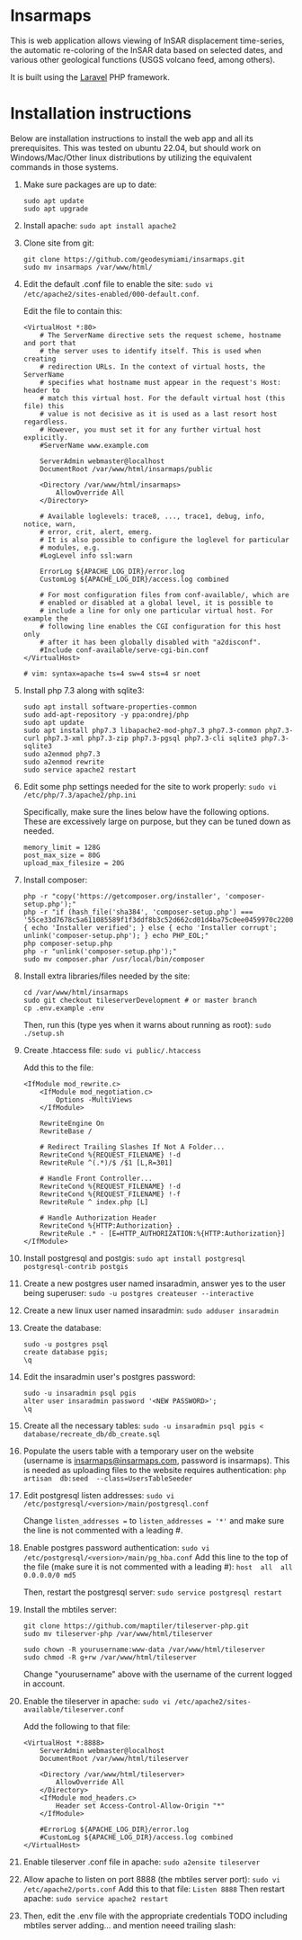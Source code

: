 # Insarmaps

This is web application allows viewing of InSAR displacement time-series, the automatic re-coloring of the InSAR data based on selected dates, and various other geological functions (USGS volcano feed, among others).

It is built using the [Laravel](http://laravel.com/docs) PHP framework.

# Installation instructions
Below are installation instructions to install the web app and all its prerequisites. This was tested on ubuntu 22.04, but should work on Windows/Mac/Other linux distributions by utilizing the equivalent commands in those systems.

1. Make sure packages are up to date:
    ```
    sudo apt update
    sudo apt upgrade
    ```
2. Install apache:
    ```sudo apt install apache2```

3. Clone site from git:
    ```
    git clone https://github.com/geodesymiami/insarmaps.git
    sudo mv insarmaps /var/www/html/
    ```

4. Edit the default .conf file to enable the site:
    ```sudo vi /etc/apache2/sites-enabled/000-default.conf```.

	Edit the file to contain this:
    ```
    <VirtualHost *:80>
        # The ServerName directive sets the request scheme, hostname and port that
        # the server uses to identify itself. This is used when creating
        # redirection URLs. In the context of virtual hosts, the ServerName
        # specifies what hostname must appear in the request's Host: header to
        # match this virtual host. For the default virtual host (this file) this
        # value is not decisive as it is used as a last resort host regardless.
        # However, you must set it for any further virtual host explicitly.
        #ServerName www.example.com

        ServerAdmin webmaster@localhost
        DocumentRoot /var/www/html/insarmaps/public

        <Directory /var/www/html/insarmaps>
            AllowOverride All
        </Directory>

        # Available loglevels: trace8, ..., trace1, debug, info, notice, warn,
        # error, crit, alert, emerg.
        # It is also possible to configure the loglevel for particular
        # modules, e.g.
        #LogLevel info ssl:warn

        ErrorLog ${APACHE_LOG_DIR}/error.log
        CustomLog ${APACHE_LOG_DIR}/access.log combined

        # For most configuration files from conf-available/, which are
        # enabled or disabled at a global level, it is possible to
        # include a line for only one particular virtual host. For example the
        # following line enables the CGI configuration for this host only
        # after it has been globally disabled with "a2disconf".
        #Include conf-available/serve-cgi-bin.conf
    </VirtualHost>

    # vim: syntax=apache ts=4 sw=4 sts=4 sr noet
    ```
5. Install php 7.3 along with sqlite3:
    ```
    sudo apt install software-properties-common
    sudo add-apt-repository -y ppa:ondrej/php
    sudo apt update
    sudo apt install php7.3 libapache2-mod-php7.3 php7.3-common php7.3-curl php7.3-xml php7.3-zip php7.3-pgsql php7.3-cli sqlite3 php7.3-sqlite3
    sudo a2enmod php7.3
    sudo a2enmod rewrite
    sudo service apache2 restart
    ```

6. Edit some php settings needed for the site to work properly:
    ```sudo vi /etc/php/7.3/apache2/php.ini```

	Specifically, make sure the lines below have the following options. These are excessively large on purpose, but they can be tuned down as needed.
    ```
    memory_limit = 128G
    post_max_size = 80G
    upload_max_filesize = 20G
    ```
7. Install composer:
    ```
    php -r "copy('https://getcomposer.org/installer', 'composer-setup.php');"
    php -r "if (hash_file('sha384', 'composer-setup.php') === '55ce33d7678c5a611085589f1f3ddf8b3c52d662cd01d4ba75c0ee0459970c2200a51f492d557530c71c15d8dba01eae') { echo 'Installer verified'; } else { echo 'Installer corrupt'; unlink('composer-setup.php'); } echo PHP_EOL;"
    php composer-setup.php
    php -r "unlink('composer-setup.php');"
    sudo mv composer.phar /usr/local/bin/composer
    ```
8. Install extra libraries/files needed by the site:
    ```
    cd /var/www/html/insarmaps
    sudo git checkout tileserverDevelopment # or master branch
    cp .env.example .env
    ```

	Then, run this (type yes when it warns about running as root):
    ```sudo ./setup.sh```

9. Create .htaccess file:
    ```sudo vi public/.htaccess```

	Add this to the file:
    ```
    <IfModule mod_rewrite.c>
        <IfModule mod_negotiation.c>
            Options -MultiViews
        </IfModule>

        RewriteEngine On
        RewriteBase /

        # Redirect Trailing Slashes If Not A Folder...
        RewriteCond %{REQUEST_FILENAME} !-d
        RewriteRule ^(.*)/$ /$1 [L,R=301]

        # Handle Front Controller...
        RewriteCond %{REQUEST_FILENAME} !-d
        RewriteCond %{REQUEST_FILENAME} !-f
        RewriteRule ^ index.php [L]

        # Handle Authorization Header
        RewriteCond %{HTTP:Authorization} .
        RewriteRule .* - [E=HTTP_AUTHORIZATION:%{HTTP:Authorization}]
    </IfModule>
    ```

10. Install postgresql and postgis:
    ```sudo apt install postgresql postgresql-contrib postgis```

11. Create a new postgres user named insaradmin, answer yes to the user being superuser:
    ```sudo -u postgres createuser --interactive```

12. Create a new linux user named insaradmin:
    ```sudo adduser insaradmin```

13. Create the database:
    ```
    sudo -u postgres psql
    create database pgis;
    \q
    ```

14. Edit the insaradmin user's postgres password:
    ```
    sudo -u insaradmin psql pgis
    alter user insaradmin password '<NEW PASSWORD>';
    \q
    ```


15. Create all the necessary tables:
    ```sudo -u insaradmin psql pgis < database/recreate_db/db_create.sql```

16. Populate the users table with a temporary user on the website (username is insarmaps@insarmaps.com, password is insarmaps). This is needed as uploading files to the website requires authentication:
	```php artisan  db:seed  --class=UsersTableSeeder```

18. Edit postgresql listen addresses:
    ```sudo vi /etc/postgresql/<version>/main/postgresql.conf```

	Change ```listen_addresses =``` to ```listen_addresses = '*'``` and make sure the line is not commented with a leading \#.

19. Enable postgres password authentication:
    ```sudo vi /etc/postgresql/<version>/main/pg_hba.conf```
Add this line to the top of the file (make sure it is not commented with a leading \#):
    ```host  all  all 0.0.0.0/0 md5```

	Then, restart the postgresql server:
    ```sudo service postgresql restart```

20. Install the mbtiles server:
    ```
    git clone https://github.com/maptiler/tileserver-php.git
    sudo mv tileserver-php /var/www/html/tileserver

	sudo chown -R yourusername:www-data /var/www/html/tileserver
	sudo chmod -R g+rw /var/www/html/tileserver
    ```
    Change "yourusername" above with the username of the current logged in account.

21. Enable the tileserver in apache:
    ```sudo vi /etc/apache2/sites-available/tileserver.conf```

	Add the following to that file:
    ```
    <VirtualHost *:8888>
        ServerAdmin webmaster@localhost
        DocumentRoot /var/www/html/tileserver

        <Directory /var/www/html/tileserver>
            AllowOverride All
        </Directory>
        <IfModule mod_headers.c>
            Header set Access-Control-Allow-Origin "*"
        </IfModule>

        #ErrorLog ${APACHE_LOG_DIR}/error.log
        #CustomLog ${APACHE_LOG_DIR}/access.log combined
    </VirtualHost>
    ```
22. Enable tileserver .conf file in apache:
    ```sudo a2ensite tileserver```

23. Allow apache to listen on port 8888 (the mbtiles server port):
    ```sudo vi /etc/apache2/ports.conf```
	Add this to that file:
    ```Listen 8888```
	Then restart apache:
    ```sudo service apache2 restart```

24. Then, edit the .env file with the appropriate credentials TODO including mbtiles server adding... and mention neeed trailing slash:




